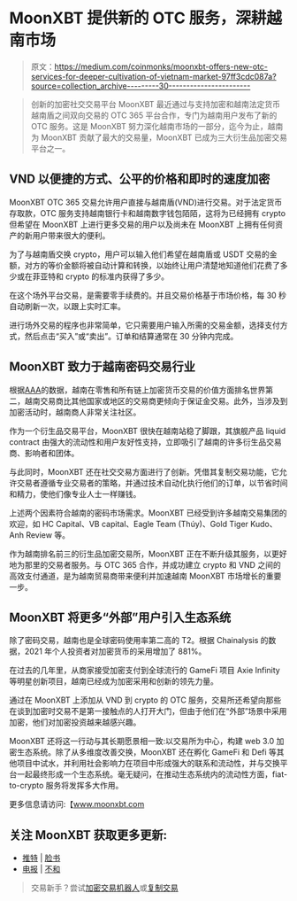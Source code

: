 # MoonXBT 提供新的 OTC 服务，深耕越南市场

> 原文：<https://medium.com/coinmonks/moonxbt-offers-new-otc-services-for-deeper-cultivation-of-vietnam-market-97ff3cdc087a?source=collection_archive---------30----------------------->

> 创新的加密社交交易平台 MoonXBT 最近通过与支持加密和越南法定货币越南盾之间双向交易的 OTC 365 平台合作，专门为越南用户发布了新的 OTC 服务。这是 MoonXBT 努力深化越南市场的一部分，迄今为止，越南为 MoonXBT 贡献了最大的交易量，MoonXBT 已成为三大衍生品加密交易平台之一。

## **VND 以便捷的方式、公平的价格和即时的速度加密**

MoonXBT OTC 365 交易允许用户直接与越南盾(VND)进行交易。对于法定货币存取款，OTC 服务支持越南银行卡和越南数字钱包陌陌，这将为已经拥有 crypto 但希望在 MoonXBT 上进行更多交易的用户以及尚未在 MoonXBT 上拥有任何资产的新用户带来很大的便利。

为了与越南盾交换 crypto，用户可以输入他们希望在越南盾或 USDT 交易的金额，对方的等价金额将被自动计算和转换，以始终让用户清楚地知道他们花费了多少或在菲亚特和 crypto 的标准内获得了多少。

在这个场外平台交易，是需要零手续费的。并且交易价格基于市场价格，每 30 秒自动刷新一次，以跟上实时汇率。

进行场外交易的程序也非常简单，它只需要用户输入所需的交易金额，选择支付方式，然后点击“买入”或“卖出”。订单和结算通常在 30 分钟内完成。

## **MoonXBT 致力于越南密码交易行业**

根据[AAA](https://triple-a.io/crypto-ownership-vietnam/)的数据，越南在零售和所有链上加密货币交易的价值方面排名世界第二，越南交易商比其他国家或地区的交易商更倾向于保证金交易。此外，当涉及到加密活动时，越南商人非常关注社区。

作为一个衍生品交易平台，MoonXBT 很快在越南站稳了脚跟，其旗舰产品 liquid contract 由强大的流动性和用户友好性支持，立即吸引了越南的许多衍生品交易商、影响者和团体。

与此同时，MoonXBT 还在社交交易方面进行了创新。凭借其复制交易功能，它允许交易者遵循专业交易者的策略，并通过技术自动化执行他们的订单，以节省时间和精力，使他们像专业人士一样赚钱。

上述两个因素符合越南的密码市场需求。MoonXBT 已经受到许多越南交易集团的欢迎，如 HC Capital、VB capital、Eagle Team (Thúy)、Gold Tiger Kudo、Anh Review 等。

作为越南排名前三的衍生品加密交易所，MoonXBT 正在不断升级其服务，以更好地为那里的交易者服务。与 OTC 365 合作，并成功建立 crypto 和 VND 之间的高效支付通道，是为越南贸易商带来便利并加速越南 MoonXBT 市场增长的重要一步。

## **MoonXBT 将更多“外部”用户引入生态系统**

除了密码交易，越南也是全球密码使用率第二高的 T2。根据 Chainalysis 的数据，2021 年个人投资者对加密货币的采用增加了 881%。

在过去的几年里，从商家接受加密支付到全球流行的 GameFi 项目 Axie Infinity 等明星创新项目，越南已经成为加密采用和创新的领先力量。

通过在 MoonXBT 上添加从 VND 到 crypto 的 OTC 服务，交易所还希望向那些在谈到加密时交易不是第一接触点的人打开大门，但由于他们在“外部”场景中采用加密，他们对加密投资越来越感兴趣。

MoonXBT 还将这一行动与其长期愿景相一致:以交易所为中心，构建 web 3.0 加密生态系统。除了从多维度改善交换，MoonXBT 还在孵化 GameFi 和 Defi 等其他项目中试水，并利用社会影响力在项目中形成强大的联系和流动性，并与交换平台一起最终形成一个生态系统。毫无疑问，在推动生态系统内的流动性方面，fiat-to-crypto 服务将发挥多大作用。

更多信息请访问:【www.moonxbt.com 

## **关注 MoonXBT 获取更多更新:**

*   [推特](https://twitter.com/MoonXBT_Global) | [脸书](https://www.facebook.com/MoonXBT)
*   [电报](https://t.me/MoonXBTGlobal) | [不和](https://discord.gg/WcWFEPygUJ)

> 交易新手？尝试[加密交易机器人](/coinmonks/crypto-trading-bot-c2ffce8acb2a)或[复制交易](/coinmonks/top-10-crypto-copy-trading-platforms-for-beginners-d0c37c7d698c)